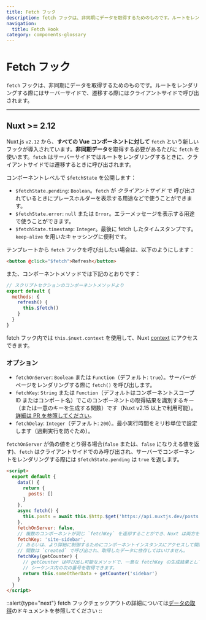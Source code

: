 ```yaml
---
title: Fetch フック
description: fetch フックは、非同期にデータを取得するためのものです。ルートをレンダリングする際にはサーバーサイドで、遷移する際にはクライアントサイドで呼び出されます。
navigation:
  title: Fetch Hook
category: components-glossary
---
```

# Fetch フック

`fetch` フックは、非同期にデータを取得するためのものです。ルートをレンダリングする際にはサーバーサイドで、遷移する際にはクライアントサイドで呼び出されます。

---

## Nuxt >= 2.12

Nuxt.js `v2.12` から、**すべての Vue コンポーネントに対して** `fetch` という新しいフックが導入されています。**非同期データ**を取得する必要があるたびに `fetch` を使います。`fetch` はサーバーサイドではルートをレンダリングするときに、クライアントサイドでは遷移するときに呼び出されます。

コンポーネントレベルで `$fetchState` を公開します：

- `$fetchState.pending`: `Boolean`。`fetch` が _クライアントサイド_ で 呼び出されているときにプレースホルダーを表示する用途などで使うことができます。
- `$fetchState.error`: `null` または `Error`。エラーメッセージを表示する用途で使うことができます。
- `$fetchState.timestamp`: `Integer`。最後に fetch したタイムスタンプです。`keep-alive` を用いたキャッシングに便利です。

テンプレートから `fetch` フックを呼び出したい場合は、以下のようにします：

```html
<button @click="$fetch">Refresh</button>
```

また、コンポーネントメソッドでは下記のとおりです：

```javascript
// スクリプトセクションのコンポーネントメソッドより
export default {
  methods: {
    refresh() {
      this.$fetch()
    }
  }
}
```

fetch フック内では `this.$nuxt.context` を使用して、Nuxt [context](/docs/internals-glossary/context) にアクセスできます。

### オプション

- `fetchOnServer`: `Boolean` または `Function`（デフォルト: `true`）。サーバーがページをレンダリングする際に `fetch()` を呼び出します。
- `fetchKey`: `String` または `Function`（デフォルトはコンポーネントスコープ ID またはコンポート名）でこのコンポーネントの取得結果を識別するキー（または一意のキーを生成する関数）です（Nuxt v2.15 以上で利用可能）。[詳細は PR を参照してください](https://github.com/nuxt/nuxt.js/pull/8466)。
- `fetchDelay`: `Integer`（デフォルト: `200`）。最小実行時間をミリ秒単位で設定します（過剰実行を防ぐため）。

`fetchOnServer` が偽の値をとり得る場合(`false` または、`false` になりえる値を返す)、`fetch` はクライアントサイドでのみ呼び出され、サーバーでコンポーネントをレンダリングする際には `$fetchState.pending` は `true` を返します。

```html
<script>
  export default {
    data() {
      return {
        posts: []
      }
    },
    async fetch() {
      this.posts = await this.$http.$get('https://api.nuxtjs.dev/posts')
    },
    fetchOnServer: false,
    // 複数のコンポーネントが同じ `fetchKey` を返却することができ、Nuxt は両方を別々に追跡します。
    fetchKey: 'site-sidebar',
    // あるいは、より詳細に制御するためにコンポーネントインスタンスにアクセスして関数を渡すことができます。
    // 関数は `created` で呼び出され、取得したデータに依存してはいけません。
    fetchKey(getCounter) {
      // getCounter は呼び出し可能なメソッドで、一意な fetchKey の生成結果として
      // シーケンス内の次の番号を取得できます。
      return this.someOtherData + getCounter('sidebar')
    }
  }
</script>
```

::alert{type="next"}
fetch フックチェックアウトの詳細については[データの取得](/docs/features/data-fetching)のドキュメントを参照してください
::

